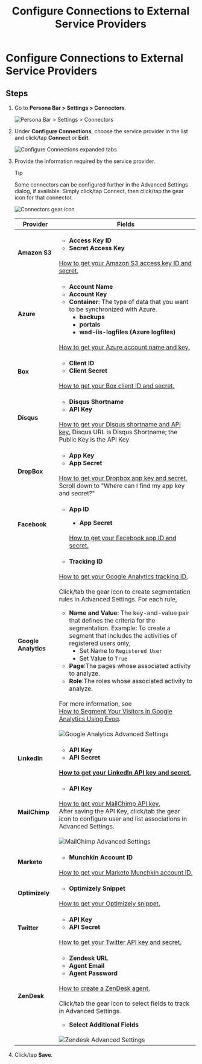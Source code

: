 ﻿---
uid: configure-connectors-pb-all
locale: en
title: Configure Connections to External Service Providers
dnnversion: 09.02.00
---

# Configure Connections to External Service Providers

## Steps

1.  Go to **Persona Bar \> Settings \> Connectors**.

    ![Persona Bar > Settings > Connectors](/images/scr-pbar-host-Settings-E91.png)

2.  Under **Configure Connections**, choose the service provider in the list and click/tap **Connect** or **Edit**.



    ![Configure Connections expanded tabs](/images/scr-pbarSettings-Connectors.gif)



3.  Provide the information required by the service provider.

    > [!Tip]
    > Some connectors can be configured further in the Advanced Settings dialog, if available. Simply click/tap Connect, then click/tap the gear icon for that connector.



    ![Connectors gear icon](/images/scr-pbarSettings-Connectors-Zendesk-gear.png)



    |**Provider**|**Fields**|
    |---|---|
    |<strong>Amazon S3</strong>|<ul><li><strong>Access Key ID</strong></li><li><strong>Secret Access Key</strong></li></ul><br />[How to get your Amazon S3 access key ID and secret.](https://docs.aws.amazon.com/IAM/latest/UserGuide/id_users_create.html)|
    |<strong>Azure</strong>|<ul><li><strong>Account Name</strong></li><li><strong>Account Key</strong></li><li><strong>Container</strong>: The type of data that you want to be synchronized with Azure.<ul><li><strong>backups</strong></li><li><strong>portals</strong></li><li><strong>wad-iis-logfiles (Azure logfiles)</strong></li></ul></ul><br />[How to get your Azure account name and key.](https://docs.microsoft.com/en-us/azure/storage/common/storage-quickstart-create-account?tabs=azure-portal#create-a-storage-account-1)|
    |<strong>Box</strong>|<ul><li><strong>Client ID</strong></li><li><strong>Client Secret</strong></li></ul><br />[How to get your Box client ID and secret.](https://developer.box.com/)|
    |<strong>Disqus</strong>|<ul><li><strong>Disqus Shortname</strong></li><li><strong>API Key</strong></li></ul><br />[How to get your Disqus shortname and API key.](https://disqus.com/api/docs/) Disqus URL is Disqus Shortname; the Public Key is the API Key.|
    |<strong>DropBox</strong>|<ul><li><strong>App Key</strong></li><li><strong>App Secret</strong></li></ul><br />[How to get your Dropbox app key and secret.](https://www.dropbox.com/developers/support) Scroll down to "Where can I find my app key and secret?"|
    |<strong>Facebook</strong>|<ul><li><strong>App ID</strong></li><ul><li><strong>App Secret</strong></li></ul><br />[How to get your Facebook app ID and secret.](https://developers.facebook.com/docs/apps#register)|
    |<strong>Google Analytics</strong>|<ul><li><strong>Tracking ID</strong></li></ul><br />[How to get your Google Analytics tracking ID.](https://support.google.com/analytics/answer/1032385)<br /><br />Click/tab the gear icon to create segmentation rules in Advanced Settings. For each rule, <ul><li><strong>Name and Value</strong>: The key-and-value pair that defines the criteria for the segmentation. Example: To create a segment that includes the activities of registered users only,<ul><li>Set Name to `Registered User`</li><li>Set Value to `True`</li></ul><li><strong>Page</strong>:The pages whose associated activity to analyze.</li><li><strong>Role</strong>:The roles whose associated activity to analyze.</li></ul><br />For more information, see <br />[How to Segment Your Visitors in Google Analytics Using Evoq](https://www.dnnsoftware.com/blog/how-to-segment-your-visitors-in-google-analytics-using-evoq).<br /><br />![Google Analytics Advanced Settings](/images/scr-pbarSettings-Connectors-GoogleAnalyticsAdvSettings.png)|
    |<strong>LinkedIn</strong>|<ul><li><strong>API Key</strong></li><li><strong>API Secret</li></ul><br />[How to get your LinkedIn API key and secret.](https://docs.microsoft.com/en-us/linkedin/shared/authentication/authentication)|
    |<strong>MailChimp</strong>|<ul><li><strong>API Key</strong></li></ul><br />[How to get your MailChimp API key.](https://mailchimp.com/help/about-api-keys/)<br />After saving the API Key, click/tab the gear icon to configure user and list associations in Advanced Settings.<br /><br />![MailChimp Advanced Settings](/images/scr-pbarSettings-Connectors-MailChimpAdvSettings.png)|
    |<strong>Marketo</strong>|<ul><li><strong>Munchkin Account ID</strong></li></ul><br />[How to get your Marketo Munchkin account ID.](https://docs.marketo.com/display/public/DOCS/Add+Munchkin+Tracking+Code+to+Your+Website)|
    |<strong>Optimizely</strong>|<ul><li><strong>Optimizely Snippet</strong></li></ul><br />[How to get your Optimizely snippet.](https://help.optimizely.com/Classic/Implement_the_snippet_for_Optimizely_Classic#2._Retrieve_the_snippet)|
    |<strong>Twitter</strong>|<ul><li><strong>API Key</strong></li><li><strong>API Secret</strong></li></ul><br />[How to get your Twitter API key and secret.](https://developer.twitter.com/en/docs/basics/authentication/overview)|
    |<strong>ZenDesk</strong>|<ul><li><strong>Zendesk URL</strong></li><li><strong>Agent Email</strong></li><li><strong>Agent Password</strong></li></ul><br />[How to create a ZenDesk agent.](https://support.zendesk.com/hc/en-us/articles/203661986-Adding-agents-and-administrators)<br /><br />Click/tab the gear icon to select fields to track in Advanced Settings.<ul><li><strong>Select Additional Fields</strong></li></ul><br />![Zendesk Advanced Settings](/images/scr-pbarSettings-Connectors-ZendeskAdvSettings.png)|



4.  Click/tap **Save**.
